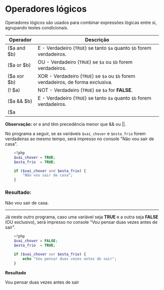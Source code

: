 # Operadores lógicos

Operadores lógicos são usados para combinar expressões lógicas entre si, 
agrupando testes condicionais.

Operador    | Descrição
--------    | ---------
($a and $b) | E   - Verdadeiro (`TRUE`) se tanto `$a` quanto `$b` forem verdadeiros. 
($a or $b)  | OU  - Verdadeiro (`TRUE`) se `$a` ou `$b` forem verdadeiros. 
($a xor $b) | XOR - Verdadeiro (`TRUE`) se `$a` ou `$b` forem verdadeiros, de forma exclusiva. 
(! $a)      | NOT - Verdadeiro (`TRUE`) se `$a` for **FALSE**. 
($a && $b)  | E   - Verdadeiro (`TRUE`) se tanto `$a` quanto `$b` forem verdadeiros. 
($a || $b)  | OU  - Verdadeiro (`TRUE`) se `$a` ou `$b` forem verdadeiros. 
 
**Observação:** or e and têm precedência menor que && ou ||.

No programa a seguir, se as variáveis `$vai_chover` e `$esta_frio` forem verdadeiras ao
mesmo tempo, será impresso no console "Não vou sair de casa".
```php
    <?php 
    $vai_chover = TRUE;
    $esta_frio  = TRUE;

    if ($vai_chover and $esta_frio) {
    	"Não vou sair de casa";
    }
```
### Resultado:
Não vou sair de casa.
___

Já neste outro programa, caso uma variável seja **TRUE** e a outra seja **FALSE** (OU exclusivo), 
será impresso no console "Vou pensar duas vezes antes de sair".
```php
    <?php
    $vai_chover = FALSE;
    $esta_frio  = TRUE;

    if ($vai_chover xor $esta_frio) {
    	echo "Vou pensar duas vezes antes de sair";
    }
```

**Resultado**

Vou pensar duas vezes antes de sair